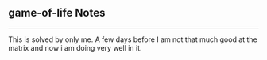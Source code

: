 <h2>game-of-life Notes</h2><hr>This is solved by only me. A few days before I am not that much good at the matrix and now i am doing very well in it. 